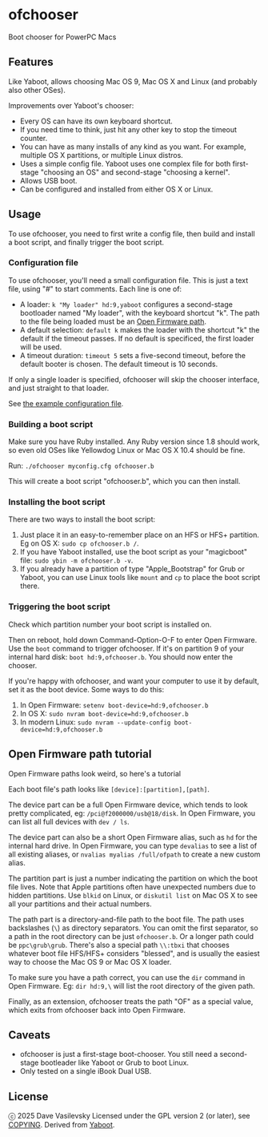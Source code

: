 # ofchooser

Boot chooser for PowerPC Macs

## Features

Like Yaboot, allows choosing Mac OS 9, Mac OS X and Linux (and probably also other OSes).

Improvements over Yaboot's chooser:

* Every OS can have its own keyboard shortcut.
* If you need time to think, just hit any other key to stop the timeout counter.
* You can have as many installs of any kind as you want. For example, multiple OS X partitions, or multiple Linux distros.
* Uses a simple config file. Yaboot uses one complex file for both first-stage "choosing an OS" and second-stage "choosing a kernel".
* Allows USB boot.
* Can be configured and installed from either OS X or Linux.

## Usage

To use ofchooser, you need to first write a config file, then build and install a boot script, and finally trigger the boot script.

### Configuration file

To use ofchooser, you'll need a small configuration file. This is just a text file, using "#" to start comments. Each line is one of:

* A loader: `k "My loader" hd:9,yaboot` configures a second-stage bootloader named "My loader", with the keyboard shortcut "k". The path to the file being loaded must be an [Open Firmware path](#open-firmware-path-tutorial).
* A default selection: `default k` makes the loader with the shortcut "k" the default if the timeout passes. If no default is specificed, the first loader will be used.
* A timeout duration: `timeout 5` sets a five-second timeout, before the default booter is chosen. The default timeout is 10 seconds.

If only a single loader is specified, ofchooser will skip the chooser interface, and just straight to that loader.

See [the example configuration file](ofchooser.cfg.example).

### Building a boot script

Make sure you have Ruby installed. Any Ruby version since 1.8 should work, so even old OSes like Yellowdog Linux or Mac OS X 10.4 should be fine.

Run: `./ofchooser myconfig.cfg ofchooser.b`

This will create a boot script "ofchooser.b", which you can then install.

### Installing the boot script

There are two ways to install the boot script:

1. Just place it in an easy-to-remember place on an HFS or HFS+ partition. Eg on OS X: `sudo cp ofchooser.b /`.
2. If you have Yaboot installed, use the boot script as your "magicboot" file: `sudo ybin -m ofchooser.b -v`.
3. If you already have a partition of type "Apple_Bootstrap" for Grub or Yaboot, you can use Linux tools like `mount` and `cp` to place the boot script there.

### Triggering the boot script

Check which partition number your boot script is installed on.

Then on reboot, hold down Command-Option-O-F to enter Open Firmware. Use the `boot` command to trigger ofchooser. If it's on partition 9 of your internal hard disk: `boot hd:9,ofchooser.b`. You should now enter the chooser.

If you're happy with ofchooser, and want your computer to use it by default, set it as the boot device. Some ways to do this:

1. In Open Firmware: `setenv boot-device=hd:9,ofchooser.b`
2. In OS X: `sudo nvram boot-device=hd:9,ofchooser.b`
3. In modern Linux: `sudo nvram --update-config boot-device=hd:9,ofchooser.b`

## Open Firmware path tutorial

Open Firmware paths look weird, so here's a tutorial

Each boot file's path looks like `[device]:[partition],[path]`.

The device part can be a full Open Firmware device, which tends to look pretty complicated, eg: `/pci@f2000000/usb@18/disk`. In Open Firmware, you can list all full devices with `dev / ls`.

The device part can also be a short Open Firmware alias, such as `hd` for the internal hard drive. In Open Firmware, you can type `devalias` to see a list of all existing aliases, or `nvalias myalias /full/ofpath` to create a new custom alias.

The partition part is just a number indicating the partition on which the boot file lives. Note that Apple partitions often have unexpected numbers due to hidden partitions. Use `blkid` on Linux, or `diskutil list` on Mac OS X to see all your partitions and their actual numbers.

The path part is a directory-and-file path to the boot file. The path uses backslashes (`\`) as directory separators. You can omit the first separator, so a path in the root directory can be just `ofchooser.b`. Or a longer path could be `ppc\grub\grub`. There's also a special path `\\:tbxi` that chooses whatever boot file HFS/HFS+ considers "blessed", and is usually the easiest way to choose the Mac OS 9 or Mac OS X loader.

To make sure you have a path correct, you can use the `dir` command in Open Firmware. Eg: `dir hd:9,\` will list the root directory of the given path.

Finally, as an extension, ofchooser treats the path "OF" as a special value, which exits from ofchooser back into Open Firmware.

## Caveats

* ofchooser is just a first-stage boot-chooser. You still need a second-stage bootleader like Yaboot or Grub to boot Linux.
* Only tested on a single iBook Dual USB.

## License

ⓒ 2025 Dave Vasilevsky
Licensed under the GPL version 2 (or later), see [COPYING](COPYING).
Derived from [Yaboot](https://github.com/yaboot/yaboot).